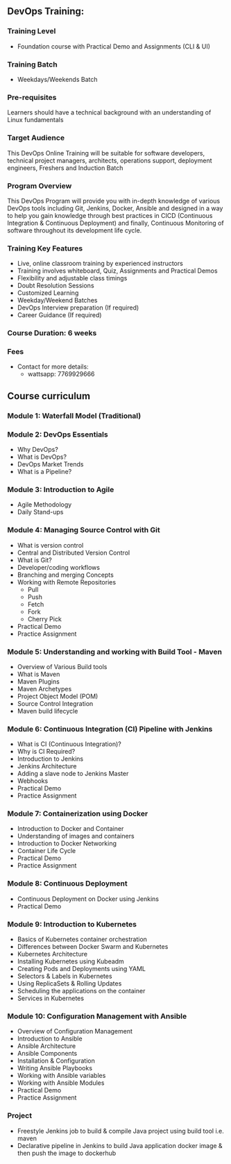 ## DevOps Training:

### Training Level
- Foundation course with Practical Demo and Assignments (CLI & UI)

### Training Batch
- Weekdays/Weekends Batch

### Pre-requisites
Learners should have a technical background with an understanding of Linux fundamentals

### Target Audience
This DevOps Online Training will be suitable for software developers, technical project managers, architects, operations support, deployment engineers, Freshers and Induction Batch

### Program Overview
This DevOps Program will provide you with in-depth knowledge of various DevOps tools including Git, Jenkins, Docker, Ansible and designed in a way to help you gain knowledge through best practices in CICD (Continuous Integration & Continuous Deployment) and finally, Continuous Monitoring of software throughout its development life cycle.

### Training Key Features
- Live, online classroom training by experienced instructors
- Training involves whiteboard, Quiz, Assignments and Practical Demos
- Flexibility and adjustable class timings
- Doubt Resolution Sessions
- Customized Learning
- Weekday/Weekend Batches
- DevOps Interview preparation (If required)
- Career Guidance (If required)

### Course Duration: 6 weeks

### Fees
- Contact for more details:
  - wattsapp: 7769929666


## Course curriculum

### Module 1: Waterfall Model (Traditional)

### Module 2: DevOps Essentials
- Why DevOps?
- What is DevOps?
- DevOps Market Trends
- What is a Pipeline?

### Module 3: Introduction to Agile
- Agile Methodology
- Daily Stand-ups

### Module 4: Managing Source Control with Git
- What is version control
- Central and Distributed Version Control
- What is Git?
- Developer/coding workflows
- Branching and merging Concepts
- Working with Remote Repositories
  - Pull
  - Push
  - Fetch
  - Fork
  - Cherry Pick
- Practical Demo
- Practice Assignment

### Module 5: Understanding and working with Build Tool - Maven
- Overview of Various Build tools
- What is Maven
- Maven Plugins
- Maven Archetypes
- Project Object Model (POM)
- Source Control Integration
- Maven build lifecycle

### Module 6: Continuous Integration (CI) Pipeline with Jenkins
- What is CI (Continuous Integration)?
- Why is CI Required?
- Introduction to Jenkins
- Jenkins Architecture
- Adding a slave node to Jenkins Master
- Webhooks
- Practical Demo
- Practice Assignment

### Module 7: Containerization using Docker
- Introduction to Docker and Container
- Understanding of images and containers
- Introduction to Docker Networking
- Container Life Cycle
- Practical Demo
- Practice Assignment

### Module 8: Continuous Deployment
- Continuous Deployment on Docker using Jenkins
- Practical Demo

### Module 9: Introduction to Kubernetes
- Basics of Kubernetes container orchestration
- Differences between Docker Swarm and Kubernetes
- Kubernetes Architecture
- Installing Kubernetes using Kubeadm
- Creating Pods and Deployments using YAML
- Selectors & Labels in Kubernetes
- Using ReplicaSets & Rolling Updates
- Scheduling the applications on the container
- Services in Kubernetes

### Module 10: Configuration Management with Ansible
- Overview of Configuration Management
- Introduction to Ansible
- Ansible Architecture
- Ansible Components
- Installation & Configuration
- Writing Ansible Playbooks
- Working with Ansible variables
- Working with Ansible Modules
- Practical Demo
- Practice Assignment

### Project
- Freestyle Jenkins job to build & compile Java project using build tool i.e. maven
- Declarative pipeline in Jenkins to build Java application docker image & then push the image to dockerhub
